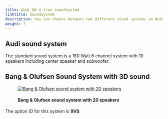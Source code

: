 ```yaml
---
title: Audi Q6 e-tron soundsystem
linktitle: Soundsystem
description: You can choose between two different sound systems on Audi Q6 e-tron  
weight: 7
---
```


<!-- markdownlint-disable MD033 -->

## Audi sound system

The standard sound system is a 180 Watt 6 channel system with 10 speakers including center speaker and subwoofer.



## Bang & Olufsen Sound System with 3D sound


<figure>
    <a href="https://media.electrichasgoneaudi.net/multimedia/models/e-tron/technology/soundsystem/soundsystem1.jpg">
        <img src="https://media.electrichasgoneaudi.net/multimedia/models/q6-e-tron/technology/soundsystem/soundsystem1s.jpg"
        class="img-fluid" alt="Bang & Olufsen sound system with 20 speakers" title="Bang & Olufsen sound system with 16 speakers">
    </a>
    <figcaption><h4>Bang & Olufsen sound system with 20 speakers</h4></figcaption>
</figure>

The option ID for this system is **9VS**
